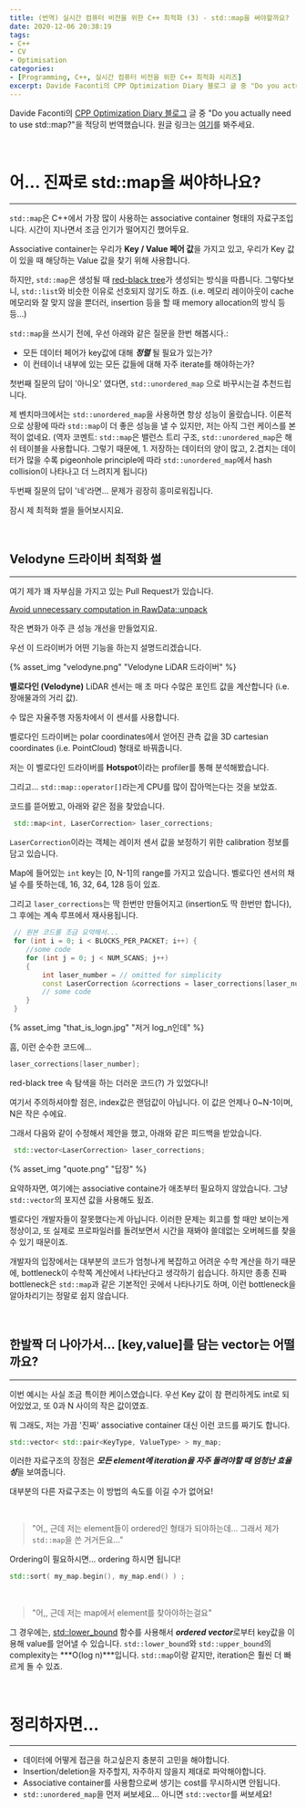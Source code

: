 ```yaml
---
title: (번역) 실시간 컴퓨터 비전을 위한 C++ 최적화 (3) - std::map을 써야할까요?
date: 2020-12-06 20:38:19
tags: 
- C++
- CV
- Optimisation
categories: 
- [Programming, C++, 실시간 컴퓨터 비전을 위한 C++ 최적화 시리즈]
excerpt: Davide Faconti의 CPP Optimization Diary 블로그 글 중 "Do you actually need to use std::map?"을 적당히 번역했습니다.
---
```


Davide Faconti의 [CPP Optimization Diary 블로그](https://cpp-optimizations.netlify.app/) 글 중 "Do you actually need to use std::map?"을 적당히 번역했습니다. 원글 링크는 [여기](https://cpp-optimizations.netlify.app/dont_need_map/)를 봐주세요.

<br>

# 어... 진짜로 std::map을 써야하나요?
---

`std::map`은 C++에서 가장 많이 사용하는 associative container 형태의 자료구조입니다. 시간이 지나면서 조금 인기가 떨어지긴 했어두요.

Associative container는 우리가 **Key / Value 페어 값**을 가지고 있고, 우리가 Key 값이 있을 때 해당하는 Value 값을 찾기 위해 사용합니다.

하지만, `std::map`은 생성될 때 [red-black tree](https://en.wikipedia.org/wiki/Red%E2%80%93black_tree)가 생성되는 방식을 따릅니다. 그렇다보니, `std::list`와 비슷한 이유로 선호되지 않기도 하죠. (i.e. 메모리 레이아웃이 cache 메모리와 잘 맞지 않을 뿐더러, insertion 등을 할 때 memory allocation의 방식 등등...)

`std::map`을 쓰시기 전에, 우선 아래와 같은 질문을 한번 해봅시다.:
- 모든 데이터 페어가 key값에 대해 ***정렬*** 될 필요가 있는가?
- 이 컨테이너 내부에 있는 모든 값들에 대해 자주 iterate를 해야하는가?

첫번째 질문의 답이 '아니오' 였다면, `std::unordered_map` 으로 바꾸시는걸 추천드립니다.

제 벤치마크에서는 `std::unordered_map`을 사용하면 항상 성능이 올랐습니다. 이론적으로 상황에 따라 `std::map`이 더 좋은 성능을 낼 수 있지만, 저는 아직 그런 케이스를 본 적이 없네요.
(역자 코멘트: `std::map`은 밸런스 트리 구조, `std::unordered_map`은 해쉬 테이블을 사용합니다. 그렇기 때문에, 1. 저장하는 데이터의 양이 많고, 2.겹치는 데이터가 많을 수록 pigeonhole principle에 따라 `std::unordered_map`에서 hash collision이 나타나고 더 느려지게 됩니다)

두번째 질문의 답이 '네'라면... 문제가 굉장히 흥미로워집니다.

잠시 제 최적화 썰을 들어보시지요.

<br>

## Velodyne 드라이버 최적화 썰
---

여기 제가 꽤 자부심을 가지고 있는 Pull Request가 있습니다.

[Avoid unnecessary computation in RawData::unpack](https://github.com/ros-drivers/velodyne/pull/194)

작은 변화가 아주 큰 성능 개선을 만들었지요.

우선 이 드라이버가 어떤 기능을 하는지 설명드리겠습니다.

{% asset_img "velodyne.png" "Velodyne LiDAR 드라이버" %}

**벨로다인 (Velodyne)** LiDAR 센서는 매 초 마다 수많은 포인트 값을 계산합니다 (i.e. 장애물과의 거리 값). 

수 많은 자율주행 자동차에서 이 센서를 사용합니다.

벨로다인 드라이버는 polar coordinates에서 얻어진 관측 값을 3D cartesian coordinates (i.e. PointCloud) 형태로 바꿔줍니다.

저는 이 벨로다인 드라이버를 **Hotspot**이라는 profiler를 통해 분석해봤습니다.

그리고... `std::map::operator[]`라는게 CPU를 많이 잡아먹는다는 것을 보았죠.

코드를 뜯어봤고, 아래와 같은 점을 찾았습니다.

```C++
 std::map<int, LaserCorrection> laser_corrections;
```
`LaserCorrection`이라는 객체는 레이저 센서 값을 보정하기 위한 calibration 정보를 담고 있습니다.

Map에 들어있는 `int` key는 [0, N-1]의 range를 가지고 있습니다. 벨로다인 센서의 채널 수를 뜻하는데, 16, 32, 64, 128 등이 있죠.

그리고 `laser_corrections`는 딱 한번만 만들어지고 (insertion도 딱 한번만 합니다), 그 후에는 계속 루프에서 재사용됩니다.

```C++
 // 원본 코드를 조금 요약해서...
 for (int i = 0; i < BLOCKS_PER_PACKET; i++) {
    //some code
    for (int j = 0; j < NUM_SCANS; j++) 
    {   
        int laser_number = // omitted for simplicity
        const LaserCorrection &corrections = laser_corrections[laser_number];
        // some code
    }
 }
```
{% asset_img "that_is_logn.jpg" "저거 log_n인데" %}

흠, 이런 순수한 코드에...

```C++
laser_corrections[laser_number];
```

red-black tree 속 탐색을 하는 더러운 코드(?) 가 있었다니!

여기서 주의하셔야할 점은, index값은 랜덤값이 아닙니다. 이 값은 언제나 0~N-1이며, N은 작은 수에요.

그래서 다음와 같이 수정해서 제안을 했고, 아래와 같은 피드백을 받았습니다.

```C++
 std::vector<LaserCorrection> laser_corrections;
```

{% asset_img "quote.png" "답장" %}

요약하자면, 여기에는 associative containe가 애초부터 필요하지 않았습니다. 그냥 `std::vector`의 포지션 값을 사용해도 됬죠.

벨로다인 개발자들이 잘못했다는게 아닙니다. 이러한 문제는 회고를 할 때만 보이는게 정상이고, 또 실제로 프로파일러를 돌려보면서 시간을 재봐야 쓸데없는 오버헤드를 찾을 수 있기 때문이죠.

개발자의 입장에서는 대부분의 코드가 엄청나게 복잡하고 어려운 수학 계산을 하기 때문에, bottleneck이 수학쪽 계산에서 나타난다고 생각하기 쉽습니다. 하지만 종종 진짜 bottleneck은 `std::map`과 같은 기본적인 곳에서 나타나기도 하며, 이런 bottleneck을 알아차리기는 정말로 쉽지 않습니다.

<br>


## 한발짝 더 나아가서... [key,value]를 담는 vector는 어떨까요?
---

이번 예시는 사실 조금 특이한 케이스였습니다. 우선 Key 값이 참 편리하게도 int로 되어있었고, 또 0과 N 사이의 작은 값이였죠.

뭐 그래도, 저는 가끔 '진짜' associative container 대신 이런 코드를 짜기도 합니다.

```C++
std::vector< std::pair<KeyType, ValueType> > my_map;
```

이러한 자료구조의 장점은 ***모든 element에 iteration을 자주 돌려야할 때 엄청난 효율성***을 보여줍니다.

대부분의 다른 자료구조는 이 방법의 속도를 이길 수가 없어요!

<br>

> "어,, 근데 저는 element들이 ordered인 형태가 되야하는데... 그래서 제가 `std::map`을 쓴 거거든요..."

Ordering이 필요하시면... ordering 하시면 됩니다!

```C++
std::sort( my_map.begin(), my_map.end() ) ;
```

<br>

> "어,, 근데 저는 map에서 element를 찾아야하는걸요"

그 경우에는, [std::lower_bound](http://www.cplusplus.com/reference/algorithm/lower_bound/) 함수를 사용해서 ***ordered vector***로부터 key값을 이용해 value를 얻어낼 수 있습니다. `std::lower_bound`와 `std::upper_bound`의 complexity는 ***O(log n)***입니다. `std::map`이랑 같지만, iteration은 훨씬 더 빠르게 돌 수 있죠.

<br>

# 정리하자면...
---

- 데이터에 어떻게 접근을 하고싶은지 충분히 고민을 해야합니다.
- Insertion/deletion을 자주할지, 자주하지 않을지 제대로 파악해야합니다.
- Associative container를 사용함으로써 생기는 cost를 무시하시면 안됩니다.
- `std::unordered_map`을 먼저 써보세요... 아니면 `std::vector`를 써보세요!